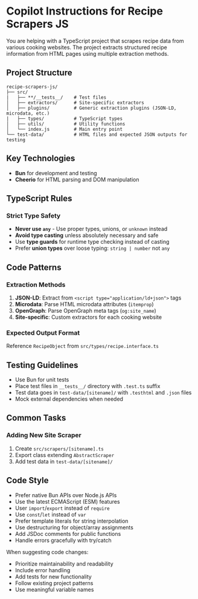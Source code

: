 # Copilot Instructions for Recipe Scrapers JS

You are helping with a TypeScript project that scrapes recipe data from various cooking websites. The project extracts structured recipe information from HTML pages using multiple extraction methods.

## Project Structure
```
recipe-scrapers-js/
├── src/
|   ├── **/__tests__/    # Test files
│   ├── extractors/      # Site-specific extractors
│   ├── plugins/         # Generic extraction plugins (JSON-LD, microdata, etc.)
|   ├── types/           # TypeScript types    
│   ├── utils/           # Utility functions
│   └── index.js         # Main entry point
└── test-data/           # HTML files and expected JSON outputs for testing     
```

## Key Technologies

- **Bun** for development and testing
- **Cheerio** for HTML parsing and DOM manipulation

## TypeScript Rules

### Strict Type Safety
- **Never use `any`** - Use proper types, unions, or `unknown` instead
- **Avoid type casting** unless absolutely necessary and safe
- Use **type guards** for runtime type checking instead of casting
- Prefer **union types** over loose typing: `string | number` not `any`

## Code Patterns

### Extraction Methods

1. **JSON-LD**: Extract from `<script type="application/ld+json">` tags
2. **Microdata**: Parse HTML microdata attributes (`itemprop`)
3. **OpenGraph**: Parse OpenGraph meta tags (`og:site_name`)
3. **Site-specific**: Custom extractors for each cooking website

### Expected Output Format

Reference `RecipeObject` from `src/types/recipe.interface.ts`

## Testing Guidelines

- Use Bun for unit tests
- Place test files in `__tests__/` directory with `.test.ts` suffix
- Test data goes in `test-data/[sitename]/` with `.testhtml` and `.json` files
- Mock external dependencies when needed

## Common Tasks

### Adding New Site Scraper

1. Create `src/scrapers/[sitename].ts`
2. Export class extending `AbstractScraper`
3. Add test data in `test-data/[sitename]/`

## Code Style

- Prefer native Bun APIs over Node.js APIs
- Use the latest ECMAScript (ESM) features
- User `import`/`export` instead of `require`
- Use `const`/`let` instead of `var`
- Prefer template literals for string interpolation
- Use destructuring for object/array assignments
- Add JSDoc comments for public functions
- Handle errors gracefully with try/catch

When suggesting code changes:
- Prioritize maintainability and readability
- Include error handling
- Add tests for new functionality
- Follow existing project patterns
- Use meaningful variable names
